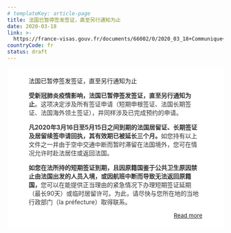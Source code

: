 ```yaml
---
# templateKey: article-page
title: 法国已暂停签发签证，直至另行通知为止
date: 2020-03-18
link: >-
  https://france-visas.gouv.fr/documents/66002/0/2020_03_18+Communique+conjoint.pdf/0856ee9a-3d3f-8c6b-83eb-01049995b09c
countryCode: fr
status: draft
---
```

<div style="background-color: rgb(255,255,255);padding: 20.0px 50.0px;">法国已暂停签发签证，直至另行通知为止</p> <p style="color: rgb(51,51,51);"><strong>受新冠肺炎疫情影响，法国已暂停签发签证，直至另行通知为止</strong>。这项决定涉及所有签证申请（短期申根签证、法国长期签证、法国海外领土签证），并同样涉及已完成预约的申请。</p> <p style="color: rgb(51,51,51);"><strong>凡2020年3月16日至5月15日之间到期的法国居留证、长期签证及居留续签申请回执，其有效期已被延长三个月。</strong>如您持有以上文件之一并由于空中交通中断而暂时滞留在法国境外，您可在情况允许时赴法居住或返回法国。</p> <p style="color: rgb(51,51,51);"><strong>如您在法所持的短期签证到期，且因原籍国鉴于公共卫生原因禁止由法国出发的人员入境，或因航班中断而导致无法返回原籍国，</strong>您可以在能提供正当理由的紧急情况下办理短期签证延期（最长90天）或临时居留许可。为此，请尽快与您所在地的当地行政部门（la préfecture）取得联系。</p> <p style="margin: 5.0px 0 0 0;text-align: right;font-size: 13.0px;"><a href="/documents/66002/0/2020_03_18+Communique+conjoint.pdf/0856ee9a-3d3f-8c6b-83eb-01049995b09c"><img alt="" src="/documents/20197/0/puce.png/75df931d-e7f4-60e2-1b5a-43243f681fc5?t=1539872298624" style="margin: 0 5.0px;">Read more</a></p> </div>
